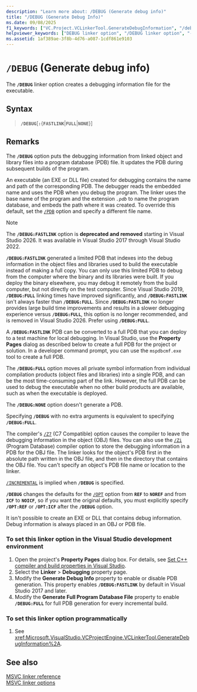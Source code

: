 ```yaml
---
description: "Learn more about: /DEBUG (Generate debug info)"
title: "/DEBUG (Generate Debug Info)"
ms.date: 09/08/2025
f1_keywords: ["VC.Project.VCLinkerTool.GenerateDebugInformation", "/debug"]
helpviewer_keywords: ["DEBUG linker option", "/DEBUG linker option", "-DEBUG linker option", "PDB files", "debugging [C++], debug information files", "generate debug info linker option", "pdb files, generating debug info", ".pdb files, generating debug info", "debugging [C++], linker option", "program databases [C++]"]
ms.assetid: 1af389ae-3f8b-4d76-a087-1cdf861e9103
---
```

# `/DEBUG` (Generate debug info)

The **`/DEBUG`** linker option creates a debugging information file for the executable.

## Syntax

> **`/DEBUG`**\[**`:`**{**`FASTLINK`**|**`FULL`**|**`NONE`**}]

## Remarks

The **`/DEBUG`** option puts the debugging information from linked object and library files into a program database (PDB) file. It updates the PDB during subsequent builds of the program.

An executable (an EXE or DLL file) created for debugging contains the name and path of the corresponding PDB. The debugger reads the embedded name and uses the PDB when you debug the program. The linker uses the base name of the program and the extension *`.pdb`* to name the program database, and embeds the path where it was created. To override this default, set the [`/PDB`](pdb-use-program-database.md) option and specify a different file name.

> [!Note]
> The **`/DEBUG:FASTLINK`** option is **deprecated and removed** starting in Visual Studio 2026. It was available in Visual Studio 2017 through Visual Studio 2022.

**`/DEBUG:FASTLINK`** generated a limited PDB that indexes into the debug information in the object files and libraries used to build the executable instead of making a full copy. You can only use this limited PDB to debug from the computer where the binary and its libraries were built. If you deploy the binary elsewhere, you may debug it remotely from the build computer, but not directly on the test computer. Since Visual Studio 2019, **`/DEBUG:FULL`** linking times have improved significantly, and **`/DEBUG:FASTLINK`** isn't always faster than **`/DEBUG:FULL`**. Since **`/DEBUG:FASTLINK`** no longer provides large build time improvements and results in a slower debugging experience versus **`/DEBUG:FULL`**, this option is no longer recommended, and is removed in Visual Studio 2026. Prefer using **`/DEBUG:FULL`**.

A **`/DEBUG:FASTLINK`** PDB can be converted to a full PDB that you can deploy to a test machine for local debugging. In Visual Studio, use the **Property Pages** dialog as described below to create a full PDB for the project or solution. In a developer command prompt, you can use the `mspdbcmf.exe` tool to create a full PDB.

The **`/DEBUG:FULL`** option moves all private symbol information from individual compilation products (object files and libraries) into a single PDB, and can be the most time-consuming part of the link. However, the full PDB can be used to debug the executable when no other build products are available, such as when the executable is deployed.

The **`/DEBUG:NONE`** option doesn't generate a PDB.

Specifying **`/DEBUG`** with no extra arguments is equivalent to specifying **`/DEBUG:FULL`**.

The compiler's [`/Z7`](z7-zi-zi-debug-information-format.md) (C7 Compatible) option causes the compiler to leave the debugging information in the object (OBJ) files. You can also use the [`/Zi`](z7-zi-zi-debug-information-format.md) (Program Database) compiler option to store the debugging information in a PDB for the OBJ file. The linker looks for the object's PDB first in the absolute path written in the OBJ file, and then in the directory that contains the OBJ file. You can't specify an object's PDB file name or location to the linker.

[`/INCREMENTAL`](incremental-link-incrementally.md) is implied when **`/DEBUG`** is specified.

**`/DEBUG`** changes the defaults for the [`/OPT`](opt-optimizations.md) option from **`REF`** to **`NOREF`** and from **`ICF`** to **`NOICF`**, so if you want the original defaults, you must explicitly specify **`/OPT:REF`** or **`/OPT:ICF`** after the **`/DEBUG`** option.

It isn't possible to create an EXE or DLL that contains debug information. Debug information is always placed in an OBJ or PDB file.

### To set this linker option in the Visual Studio development environment

1. Open the project's **Property Pages** dialog box. For details, see [Set C++ compiler and build properties in Visual Studio](../working-with-project-properties.md).
1. Select the **Linker** > **Debugging** property page.
1. Modify the **Generate Debug Info** property to enable or disable PDB generation. This property enables **`/DEBUG:FASTLINK`** by default in Visual Studio 2017 and later.
1. Modify the **Generate Full Program Database File** property to enable **`/DEBUG:FULL`** for full PDB generation for every incremental build.

### To set this linker option programmatically

1. See <xref:Microsoft.VisualStudio.VCProjectEngine.VCLinkerTool.GenerateDebugInformation%2A>.

## See also

[MSVC linker reference](linking.md)\
[MSVC linker options](linker-options.md)
